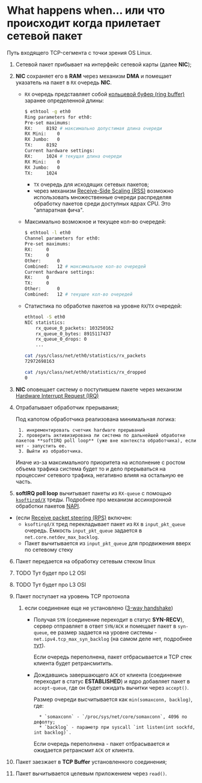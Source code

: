 # What happens when... или что происходит когда прилетает сетевой пакет

Путь входящего TCP-сегмента с точки зрения OS Linux.

1. Сетевой пакет прибывает на интерфейс сетевой карты (далее **NIC**);
2. **NIC** сохраняет его в **RAM** через механизм **DMA** и помещает указатель на пакет в `RX` очередь **NIC**.

    * `RX` очередь представляет собой [кольцевой буфер (ring buffer)](https://en.wikipedia.org/wiki/Circular_buffer) заранее определенной длины:
        ```bash
        $ ethtool -g eth0
        Ring parameters for eth0:
        Pre-set maximums:
        RX:		8192 # максимально допустимая длина очереди
        RX Mini:	0
        RX Jumbo:	0
        TX:		8192
        Current hardware settings:
        RX:		1024 # текущая длина очереди
        RX Mini:	0
        RX Jumbo:	0
        TX:		1024
        ```
        * `TX` очередь для исходящих сетевых пакетов;
        * через механизм [Receive-Side Scaling (RSS)](https://www.kernel.org/doc/Documentation/networking/scaling.txt) возможно использовать множественные очереди распределяя обработку пакетов среди доступных ядрах CPU. Это "аппаратная фича".

    * Максимально возможное и текущее кол-во очередей:

        ```bash
        $ ethtool -l eth0
        Channel parameters for eth0:
        Pre-set maximums:
        RX:		0
        TX:		0
        Other:		0
        Combined:	12 # максимальное кол-во очередей
        Current hardware settings:
        RX:		0
        TX:		0
        Other:		0
        Combined:	12 # текущее кол-во очередей
        ```
    * Статистика по обработке пакетов на уровне `RX`/`TX` очередей:

        ```bash
        ethtool -S eth0
        NIC statistics:
            rx_queue_0_packets: 103250162
            rx_queue_0_bytes: 8915117437
            rx_queue_0_drops: 0
            ...

        cat /sys/class/net/eth0/statistics/rx_packets
        72972698163

        cat /sys/class/net/eth0/statistics/rx_dropped
        0
        ```

3. **NIC** оповещает систему о поступившем пакете через механизм [Hardware Interrupt Request (IRQ)](https://en.wikipedia.org/wiki/Interrupt_request_(PC_architecture))
4. Отрабатывает обработчик прерывания;

    Под капотом обработчика реализована минимальная логика:

        1. инкрементировать счетчик hardware прерываний
        2. проверить активизирована ли система по дальнейшей обработке пакетов **softIRQ poll loop** (уже вне контекста обработчика), если нет - запустить ее. 
        3. Выйти из обработчика.
    Иначе из-за максимального приоритета на исполнение с ростом объема трафика система будет то и дело прерываться на процессинг сетевого трафика, негативно влияя на остальную ее часть.

5. **softIRQ poll loop** вычитывает пакеты из `RX-queue` с помощью [`ksoftirqd/X`](https://www.opennet.ru/man.shtml?topic=ksoftirqd&category=9&russian=2) треды.
    Подробнее про механизм ассинхронной обработки пакетов [NAPI](https://en.wikipedia.org/wiki/New_API).
* (если [Receive packet steering (RPS)](https://lwn.net/Articles/362339/) включен:
    * `ksoftirqd/X` тред перекладывает пакет из `RX` в `input_pkt_queue` очередь.
        Емкость `input_pkt_queue` задается в `net.core.netdev_max_backlog`.
    * Пакет вычитывается из `input_pkt_queue` для продвижения вверх по сетевому стеку
6. Пакет передается на обработку сетевым стеком linux
7. TODO Тут будет про L2 OSI
8. TODO Тут будет про L3 OSI
9. Пакет поступает на уровень TCP протокола

    1. если соединение еще не установлено ([3-way handshake](https://www.geeksforgeeks.org/tcp-3-way-handshake-process/))

        * Получая `SYN` (соединение переходит в статус **SYN-RECV**), сервер отправляет в ответ `SYN/ACK` и помещает пакет в `syn-queue`, ее размер задается на уровне системы - `net.ipv4.tcp_max_syn_backlog` (на самом деле нет, подробнее [тут](https://www.alibabacloud.com/blog/599203#:~:text=Maximum%20Length%20Control%20of%20SYN%20Queue)). 
        
            Если очередь переполнена, пакет отбрасывается и TCP стек клиента будет ретрансмитить.

        * Дождавшись завершающего `ACK` от клиента (соединение переходит в статус **ESTABLISHED**) и ядро добавляет пакет в `accept-queue`, где он будет ожидать вычитки через `accept()`.

            Размер очереди высчитывается как `min(somaxconn, backlog)`, где:

                * `somaxconn` - `/proc/sys/net/core/somaxconn`, 4096 по дефолту;
                * `backlog` - параметр при syscall `int listen(int sockfd, int backlog)`.

            Если очередь переполнена - пакет отбрасывается и ожидается ретрансмит `ACK` от клиента.
    
11. Пакет заезжает в **TCP Buffer** установленного соединения;
12. Пакет вычитывается целевым приложением через `read()`.
